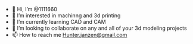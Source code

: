 - 👋 Hi, I’m @1111660
- 👀 I’m interested in machinng and 3d printing
- 🌱 I’m currently learning CAD and CAM
- 💞️ I’m looking to collaborate on any and all of your 3d modeling projects
- 📫 How to reach me Hunter.janzen@gmail.com


<!---
1111660/1111660 is a ✨ special ✨ repository because its `README.md` (this file) appears on your GitHub profile.
You can click the Preview link to take a look at your changes.
--->
